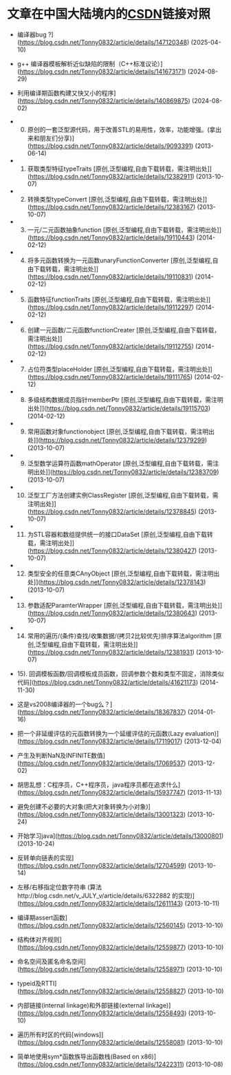 # 文章在中国大陆境内的[CSDN](https://blog.csdn.net/Tonny0832?type=blog)链接对照

-  编译器bug ?](https://blog.csdn.net/Tonny0832/article/details/147120348) (2025-04-10)
-  g++ 编译器模板解析近似缺陷的限制（C++标准议论）](https://blog.csdn.net/Tonny0832/article/details/141673171) (2024-08-29)
-  利用编译期函数构建又快又小的程序](https://blog.csdn.net/Tonny0832/article/details/140869875) (2024-08-02)
-  0) 原创的一套泛型源代码，用于改善STL的易用性，效率，功能增强。(拿出来和朋友们分享)](https://blog.csdn.net/Tonny0832/article/details/9093391) (2013-06-14)
-  1)  获取类型特征typeTraits [原创,泛型编程,自由下载转载，需注明出处]](https://blog.csdn.net/Tonny0832/article/details/12382911) (2013-10-07)
-  2) 转换类型typeConvert [原创,泛型编程,自由下载转载，需注明出处]](https://blog.csdn.net/Tonny0832/article/details/12383167) (2013-10-07)
-  3) 一元/二元函数抽象function [原创,泛型编程,自由下载转载，需注明出处]](https://blog.csdn.net/Tonny0832/article/details/19110443) (2014-02-12)
-  4) 将多元函数转换为一元函数unaryFunctionConverter [原创,泛型编程,自由下载转载，需注明出处]](https://blog.csdn.net/Tonny0832/article/details/19110831) (2014-02-12)
-  5) 函数特征functionTraits [原创,泛型编程,自由下载转载，需注明出处]](https://blog.csdn.net/Tonny0832/article/details/19112297) (2014-02-12)
-  6) 创建一元函数/二元函数functionCreater [原创,泛型编程,自由下载转载，需注明出处]](https://blog.csdn.net/Tonny0832/article/details/19112755) (2014-02-12)
-  7) 占位符类型placeHolder [原创,泛型编程,自由下载转载，需注明出处]](https://blog.csdn.net/Tonny0832/article/details/19111765) (2014-02-12)
-  8) 多级结构数据成员指针memberPtr [原创,泛型编程,自由下载转载，需注明出处]](https://blog.csdn.net/Tonny0832/article/details/19115703) (2014-02-12)
-  9) 常用函数对象functionobject [原创,泛型编程,自由下载转载，需注明出处]](https://blog.csdn.net/Tonny0832/article/details/12379299) (2013-10-07)
-  9) 泛型数学运算符函数mathOperator [原创,泛型编程,自由下载转载，需注明出处]](https://blog.csdn.net/Tonny0832/article/details/12383709) (2013-10-07)
-  10) 泛型工厂方法创建实例ClassRegister [原创,泛型编程,自由下载转载，需注明出处]](https://blog.csdn.net/Tonny0832/article/details/12378845) (2013-10-07)
-  11) 为STL容器和数组提供统一的接口DataSet [原创,泛型编程,自由下载转载，需注明出处]](https://blog.csdn.net/Tonny0832/article/details/12380427) (2013-10-07)
-  12) 类型安全的任意类CAnyObject [原创,泛型编程,自由下载转载，需注明出处]](https://blog.csdn.net/Tonny0832/article/details/12378143) (2013-10-07)
-  13) 参数适配ParamterWrapper [原创,泛型编程,自由下载转载，需注明出处]](https://blog.csdn.net/Tonny0832/article/details/12380643) (2013-10-07)
-  14) 常用的遍历/(条件)查找/收集数据/(拷贝2比较优先)排序算法algorithm [原创,泛型编程,自由下载转载，需注明出处]](https://blog.csdn.net/Tonny0832/article/details/12381931) (2013-10-07)
-  15). 回调模板函数/回调模板成员函数，回调参数个数和类型不固定，消除类似代码](https://blog.csdn.net/Tonny0832/article/details/41621173) (2014-11-30)

-  这是vs2008编译器的一个bug么？](https://blog.csdn.net/Tonny0832/article/details/18367837) (2014-01-16)
-  把一个非延缓评估的元函数转换为一个延缓评估的元函数(Lazy evaluation)](https://blog.csdn.net/Tonny0832/article/details/17119017) (2013-12-04)
-  产生及判断NaN及INFINITE数值](https://blog.csdn.net/Tonny0832/article/details/17069537) (2013-12-02)
-  胡思乱想：C程序员，C++程序员，java程序员都在追求什么](https://blog.csdn.net/Tonny0832/article/details/15937747) (2013-11-13)
-  避免创建不必要的大对象(把大对象转换为小对象)](https://blog.csdn.net/Tonny0832/article/details/13001323) (2013-10-24)
-  开始学习java](https://blog.csdn.net/Tonny0832/article/details/13000801) (2013-10-24)
-  反转单向链表的实现](https://blog.csdn.net/Tonny0832/article/details/12704599) (2013-10-14)
-  左移/右移指定位数字符串 (算法http://blog.csdn.net/v_JULY_v/article/details/6322882 的实现)](https://blog.csdn.net/Tonny0832/article/details/12611143) (2013-10-11)
-  编译期assert函数](https://blog.csdn.net/Tonny0832/article/details/12560145) (2013-10-10)
-  结构体对齐规则](https://blog.csdn.net/Tonny0832/article/details/12559877) (2013-10-10)
-  命名空间及匿名命名空间](https://blog.csdn.net/Tonny0832/article/details/12558971) (2013-10-10)
-  typeid及RTTI](https://blog.csdn.net/Tonny0832/article/details/12558827) (2013-10-10)
-  内部链接(internal linkage)和外部链接(external linkage)](https://blog.csdn.net/Tonny0832/article/details/12558493) (2013-10-10)
-  遍历所有时区的代码[windows]](https://blog.csdn.net/Tonny0832/article/details/12558081) (2013-10-10)
-  简单地使用sym*函数族导出函数栈(Based on x86)](https://blog.csdn.net/Tonny0832/article/details/12422311) (2013-10-08)
